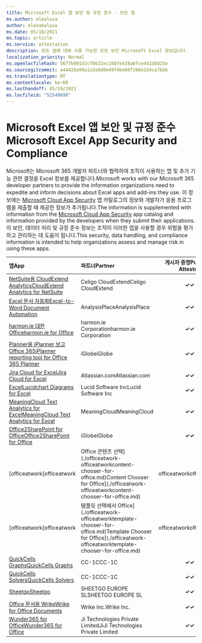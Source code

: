 ```yaml
---
title: Microsoft Excel 앱 보안 및 규정 준수 - 모든 앱
ms.author: elmalova
author: elenamalova
ms.date: 05/18/2021
ms.topic: article
ms.service: attestation
description: 모든 앱에 대해 사용 가능한 모든 보안 Microsoft Excel 정보입니다.
localization_priority: Normal
ms.openlocfilehash: 5677b001d3cf8632ec166fe428a8fce441d8d25e
ms.sourcegitcommit: a44420a99a1a3a9d0e49f4be66f266e2d4ca7bbb
ms.translationtype: MT
ms.contentlocale: ko-KR
ms.lasthandoff: 05/19/2021
ms.locfileid: "52549698"
---
```

# <a name="microsoft-excel-app-security-and-compliance"></a><span data-ttu-id="7378f-103">Microsoft Excel 앱 보안 및 규정 준수</span><span class="sxs-lookup"><span data-stu-id="7378f-103">Microsoft Excel App Security and Compliance</span></span>

<span data-ttu-id="7378f-104">Microsoft는 Microsoft 365 개발자 파트너와 협력하여 조직이 사용하는 앱 및 추가 기능 관련 결정을 Excel 정보를 제공합니다.</span><span class="sxs-lookup"><span data-stu-id="7378f-104">Microsoft works with our Microsoft 365 developer partners to provide the information organizations need to expedite and inform decisions about Excel apps and add-ins they use.</span></span> <span data-ttu-id="7378f-105">이 정보에는 [Microsoft Cloud App Security](https://www.microsoft.com/en-us/enterprise-mobility-security/cloud-app-security) 앱 카탈로그의 정보와 개발자가 응용 프로그램을 제출할 때 제공한 정보가 추가됩니다.</span><span class="sxs-lookup"><span data-stu-id="7378f-105">The information is supplemented with information from the [Microsoft Cloud App Security](https://www.microsoft.com/en-us/enterprise-mobility-security/cloud-app-security) app catalog and information provided by the developers when they submit their applications.</span></span> <span data-ttu-id="7378f-106">이 보안, 데이터 처리 및 규정 준수 정보는 조직이 이러한 앱을 사용할 경우 위험을 평가하고 관리하는 데 도움이 됩니다.</span><span class="sxs-lookup"><span data-stu-id="7378f-106">This security, data handling, and compliance information is intended to help organizations assess and manage risk in using these apps.</span></span>

| <span data-ttu-id="7378f-107">**앱**</span><span class="sxs-lookup"><span data-stu-id="7378f-107">**App**</span></span> | <span data-ttu-id="7378f-108">**파트너**</span><span class="sxs-lookup"><span data-stu-id="7378f-108">**Partner**</span></span> | <span data-ttu-id="7378f-109">**게시자 증명**</span><span class="sxs-lookup"><span data-stu-id="7378f-109">**Publisher Attested**</span></span> | <span data-ttu-id="7378f-110">**인증**</span><span class="sxs-lookup"><span data-stu-id="7378f-110">**Certified**</span></span> |
|:--------|:------------|:----------------------:|:-------------:|
| [<span data-ttu-id="7378f-111">NetSuite용 CloudExtend Analytics</span><span class="sxs-lookup"><span data-stu-id="7378f-111">CloudExtend Analytics for NetSuite</span></span>](./celigo-cloudextend-analytics-for-netsuite.md) | <span data-ttu-id="7378f-112">Celigo CloudExtend</span><span class="sxs-lookup"><span data-stu-id="7378f-112">Celigo CloudExtend</span></span> | <span data-ttu-id="7378f-113">**✓**</span><span class="sxs-lookup"><span data-stu-id="7378f-113">**✓**</span></span> |  |
| [<span data-ttu-id="7378f-114">Excel 문서 자동화</span><span class="sxs-lookup"><span data-stu-id="7378f-114">Excel-to-Word Document Automation</span></span>](./analysisplace-excel-to-word-document-automation.md) | <span data-ttu-id="7378f-115">AnalysisPlace</span><span class="sxs-lookup"><span data-stu-id="7378f-115">AnalysisPlace</span></span> | <span data-ttu-id="7378f-116">**✓**</span><span class="sxs-lookup"><span data-stu-id="7378f-116">**✓**</span></span> |  |
| [<span data-ttu-id="7378f-117">harmon.ie 대한 Office</span><span class="sxs-lookup"><span data-stu-id="7378f-117">harmon.ie for Office</span></span>](./harmonie-corporation-for-office.md) | <span data-ttu-id="7378f-118">harmon.ie Corporation</span><span class="sxs-lookup"><span data-stu-id="7378f-118">harmon.ie Corporation</span></span> | <span data-ttu-id="7378f-119">**✓**</span><span class="sxs-lookup"><span data-stu-id="7378f-119">**✓**</span></span> |  |
| [<span data-ttu-id="7378f-120">Planner용 iPlanner 보고 Office 365</span><span class="sxs-lookup"><span data-stu-id="7378f-120">iPlanner reporting tool for Office 365 Planner</span></span>](./iglobe-iplanner-reporting-tool-for-office-365-planner.md) | <span data-ttu-id="7378f-121">iGlobe</span><span class="sxs-lookup"><span data-stu-id="7378f-121">iGlobe</span></span> | <span data-ttu-id="7378f-122">**✓**</span><span class="sxs-lookup"><span data-stu-id="7378f-122">**✓**</span></span> | <img alt="Certified application badge" src="../media/certified-badge.png" height="25" width="25" /> |
| [<span data-ttu-id="7378f-123">Jira Cloud for Excel</span><span class="sxs-lookup"><span data-stu-id="7378f-123">Jira Cloud for Excel</span></span>](./atlassiancom-jira-cloud-for-excel.md) | <span data-ttu-id="7378f-124">Atlassian.com</span><span class="sxs-lookup"><span data-stu-id="7378f-124">Atlassian.com</span></span> | <span data-ttu-id="7378f-125">**✓**</span><span class="sxs-lookup"><span data-stu-id="7378f-125">**✓**</span></span> |  |
| [<span data-ttu-id="7378f-126">Excel</span><span class="sxs-lookup"><span data-stu-id="7378f-126">Lucidchart Diagrams for Excel</span></span>](./lucid-software-inc-lucidchart-diagrams-for-excel.md) | <span data-ttu-id="7378f-127">Lucid Software Inc</span><span class="sxs-lookup"><span data-stu-id="7378f-127">Lucid Software Inc</span></span> | <span data-ttu-id="7378f-128">**✓**</span><span class="sxs-lookup"><span data-stu-id="7378f-128">**✓**</span></span> |  |
| [<span data-ttu-id="7378f-129">MeaningCloud Text Analytics for Excel</span><span class="sxs-lookup"><span data-stu-id="7378f-129">MeaningCloud Text Analytics for Excel</span></span>](./meaningcloud-text-analytics-for-excel.md) | <span data-ttu-id="7378f-130">MeaningCloud</span><span class="sxs-lookup"><span data-stu-id="7378f-130">MeaningCloud</span></span> | <span data-ttu-id="7378f-131">**✓**</span><span class="sxs-lookup"><span data-stu-id="7378f-131">**✓**</span></span> |  |
| [<span data-ttu-id="7378f-132">Office2SharePoint for Office</span><span class="sxs-lookup"><span data-stu-id="7378f-132">Office2SharePoint for Office</span></span>](./iglobe-office2sharepoint-for-office.md) | <span data-ttu-id="7378f-133">iGlobe</span><span class="sxs-lookup"><span data-stu-id="7378f-133">iGlobe</span></span> | <span data-ttu-id="7378f-134">**✓**</span><span class="sxs-lookup"><span data-stu-id="7378f-134">**✓**</span></span> | <img alt="Certified application badge" src="../media/certified-badge.png" height="25" width="25" /> |
| <span data-ttu-id="7378f-135">[officeatwork</span><span class="sxs-lookup"><span data-stu-id="7378f-135">[officeatwork</span></span> | <span data-ttu-id="7378f-136">Office 콘텐츠 선택](./officeatwork-officeatworkcontent-chooser-for-office.md)</span><span class="sxs-lookup"><span data-stu-id="7378f-136">Content Chooser for Office](./officeatwork-officeatworkcontent-chooser-for-office.md)</span></span> | <span data-ttu-id="7378f-137">officeatwork</span><span class="sxs-lookup"><span data-stu-id="7378f-137">officeatwork</span></span> | <span data-ttu-id="7378f-138">**✓**</span><span class="sxs-lookup"><span data-stu-id="7378f-138">**✓**</span></span> | <img alt="Certified application badge" src="../media/certified-badge.png" height="25" width="25" /> |
| <span data-ttu-id="7378f-139">[officeatwork</span><span class="sxs-lookup"><span data-stu-id="7378f-139">[officeatwork</span></span> | <span data-ttu-id="7378f-140">템플릿 선택에서 Office](./officeatwork-officeatworktemplate-chooser-for-office.md)</span><span class="sxs-lookup"><span data-stu-id="7378f-140">Template Chooser for Office](./officeatwork-officeatworktemplate-chooser-for-office.md)</span></span> | <span data-ttu-id="7378f-141">officeatwork</span><span class="sxs-lookup"><span data-stu-id="7378f-141">officeatwork</span></span> | <span data-ttu-id="7378f-142">**✓**</span><span class="sxs-lookup"><span data-stu-id="7378f-142">**✓**</span></span> | <img alt="Certified application badge" src="../media/certified-badge.png" height="25" width="25" /> |
| [<span data-ttu-id="7378f-143">QuickCells Graphs</span><span class="sxs-lookup"><span data-stu-id="7378f-143">QuickCells Graphs</span></span>](./cc-1c-quickcells-graphs.md) | <span data-ttu-id="7378f-144">CC-1C</span><span class="sxs-lookup"><span data-stu-id="7378f-144">CC-1C</span></span> | <span data-ttu-id="7378f-145">**✓**</span><span class="sxs-lookup"><span data-stu-id="7378f-145">**✓**</span></span> |  |
| [<span data-ttu-id="7378f-146">QuickCells Solvers</span><span class="sxs-lookup"><span data-stu-id="7378f-146">QuickCells Solvers</span></span>](./cc-1c-quickcells-solvers.md) | <span data-ttu-id="7378f-147">CC-1C</span><span class="sxs-lookup"><span data-stu-id="7378f-147">CC-1C</span></span> | <span data-ttu-id="7378f-148">**✓**</span><span class="sxs-lookup"><span data-stu-id="7378f-148">**✓**</span></span> |  |
| [<span data-ttu-id="7378f-149">Sheetgo</span><span class="sxs-lookup"><span data-stu-id="7378f-149">Sheetgo</span></span>](./sheetgo-europe-sl.md) | <span data-ttu-id="7378f-150">SHEETGO EUROPE SL</span><span class="sxs-lookup"><span data-stu-id="7378f-150">SHEETGO EUROPE SL</span></span> | <span data-ttu-id="7378f-151">**✓**</span><span class="sxs-lookup"><span data-stu-id="7378f-151">**✓**</span></span> |  |
| [<span data-ttu-id="7378f-152">Office 문서용 Wrike</span><span class="sxs-lookup"><span data-stu-id="7378f-152">Wrike for Office Documents</span></span>](./wrike-inc-for-office-documents.md) | <span data-ttu-id="7378f-153">Wrike Inc.</span><span class="sxs-lookup"><span data-stu-id="7378f-153">Wrike Inc.</span></span> | <span data-ttu-id="7378f-154">**✓**</span><span class="sxs-lookup"><span data-stu-id="7378f-154">**✓**</span></span> | <img alt="Certified application badge" src="../media/certified-badge.png" height="25" width="25" /> |
| [<span data-ttu-id="7378f-155">Wunder365 for Office</span><span class="sxs-lookup"><span data-stu-id="7378f-155">Wunder365 for Office</span></span>](./jiji-technologies-private-limited-wunder365-for-office.md) | <span data-ttu-id="7378f-156">Ji Technologies Private Limited</span><span class="sxs-lookup"><span data-stu-id="7378f-156">JiJi Technologies Private Limited</span></span> | <span data-ttu-id="7378f-157">**✓**</span><span class="sxs-lookup"><span data-stu-id="7378f-157">**✓**</span></span> |  |
